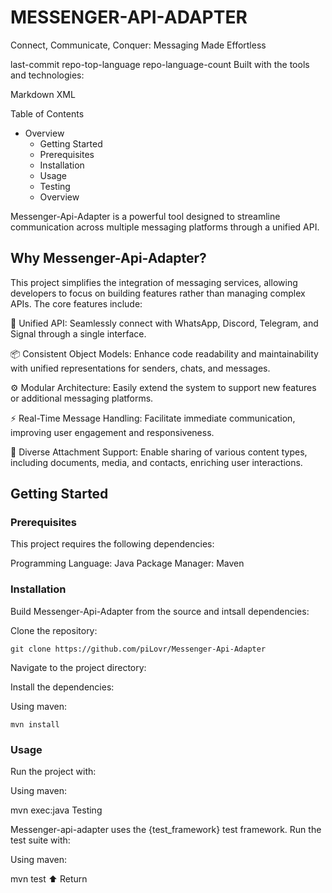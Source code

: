 # MESSENGER-API-ADAPTER

Connect, Communicate, Conquer: Messaging Made Effortless

last-commit repo-top-language repo-language-count
Built with the tools and technologies:

Markdown XML

Table of Contents

- Overview
  - Getting Started
  - Prerequisites
  - Installation
  - Usage
  - Testing
  - Overview

Messenger-Api-Adapter is a powerful tool designed to streamline communication across multiple messaging platforms through a unified API.

## Why Messenger-Api-Adapter?

This project simplifies the integration of messaging services, allowing developers to focus on building features rather than managing complex APIs. The core features include:

📡 Unified API: Seamlessly connect with WhatsApp, Discord, Telegram, and Signal through a single interface.

📦 Consistent Object Models: Enhance code readability and maintainability with unified representations for senders, chats, and messages.

⚙️ Modular Architecture: Easily extend the system to support new features or additional messaging platforms.

⚡ Real-Time Message Handling: Facilitate immediate communication, improving user engagement and responsiveness.

📄 Diverse Attachment Support: Enable sharing of various content types, including documents, media, and contacts, enriching user interactions.

## Getting Started

### Prerequisites

This project requires the following dependencies:

Programming Language: Java
Package Manager: Maven
### Installation

Build Messenger-Api-Adapter from the source and intsall dependencies:

Clone the repository:

```
git clone https://github.com/piLovr/Messenger-Api-Adapter
```
Navigate to the project directory:

Install the dependencies:

Using maven:
```
mvn install
```
### Usage

Run the project with:

Using maven:

mvn exec:java
Testing

Messenger-api-adapter uses the {test_framework} test framework. Run the test suite with:

Using maven:

mvn test
⬆ Return
